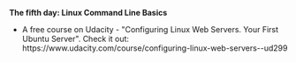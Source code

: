<p><b>The fifth day: Linux Command Line Basics</b></p>
<ul>
<li>
A free course on Udacity - "Configuring Linux Web Servers. Your First Ubuntu Server". Check it out: https://www.udacity.com/course/configuring-linux-web-servers--ud299
</li>
</ul>
